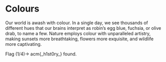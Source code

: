 # Colours

Our world is awash with colour. In a single day, we see thousands of different hues that our brains interpret as robin’s egg blue, fuchsia, or olive drab, to name a few. Nature employs colour with unparalleled artistry, making sunsets more breathtaking, flowers more exquisite, and wildlife more captivating. 

<p>Flag (1/4)-> acm{_h1st0ry_} found.</p>
